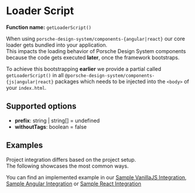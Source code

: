 # Loader Script
**Function name:** `getLoaderScript()`

When using `porsche-design-system/components-{angular|react}` our core loader gets bundled into your application.  
This impacts the loading behavior of Porsche Design System components because the code gets executed **later**, once the framework bootstraps.

To achieve this bootstrapping **earlier** we provide a partial called `getLoaderScript()` in all `@porsche-design-system/components-{js|angular|react}` packages which needs to be injected into the `<body>` of your `index.html`.

## Supported options
- **prefix**: string | string[] = undefined
- **withoutTags**: boolean = false

## Examples

Project integration differs based on the project setup.  
The following showcases the most common ways.

<PartialDocs name="getLoaderScript" :params="params"></PartialDocs>

You can find an implemented example in our [Sample VanillaJS Integration](https://github.com/porscheui/sample-integration-vanillajs), [Sample Angular Integration](https://github.com/porscheui/sample-integration-angular) or [Sample React Integration](https://github.com/porscheui/sample-integration-react)

<script lang="ts">
import Vue from 'vue';
import Component from 'vue-class-component';

@Component
export default class Code extends Vue {
  public params = [
    { 
      value: ""
    },
    { 
      value: "{ prefix: 'my-prefix' }",
      comment: 'With custom prefix'
    },
    { 
      value: "{ prefix: ['my-prefix', 'another-prefix'] }",
      comment: 'With multiple custom prefixes'
    },
    {
      value: "{ withoutTags: true }"
    }
  ];
}
</script>